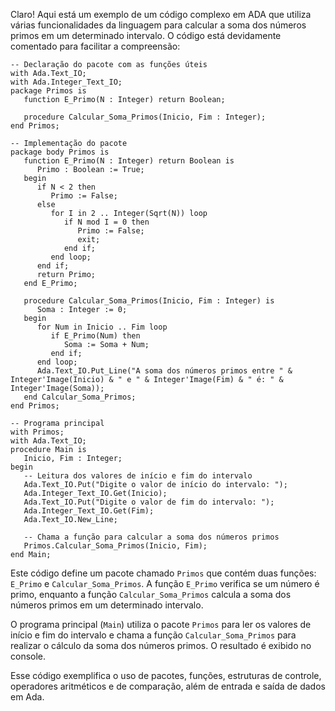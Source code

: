 Claro! Aqui está um exemplo de um código complexo em ADA que utiliza várias funcionalidades da linguagem para calcular a soma dos números primos em um determinado intervalo. O código está devidamente comentado para facilitar a compreensão:

```
-- Declaração do pacote com as funções úteis
with Ada.Text_IO;
with Ada.Integer_Text_IO;
package Primos is
   function E_Primo(N : Integer) return Boolean;

   procedure Calcular_Soma_Primos(Inicio, Fim : Integer);
end Primos;

-- Implementação do pacote
package body Primos is
   function E_Primo(N : Integer) return Boolean is
      Primo : Boolean := True;
   begin
      if N < 2 then
         Primo := False;
      else
         for I in 2 .. Integer(Sqrt(N)) loop
            if N mod I = 0 then
               Primo := False;
               exit;
            end if;
         end loop;
      end if;
      return Primo;
   end E_Primo;

   procedure Calcular_Soma_Primos(Inicio, Fim : Integer) is
      Soma : Integer := 0;
   begin
      for Num in Inicio .. Fim loop
         if E_Primo(Num) then
            Soma := Soma + Num;
         end if;
      end loop;
      Ada.Text_IO.Put_Line("A soma dos números primos entre " & Integer'Image(Inicio) & " e " & Integer'Image(Fim) & " é: " & Integer'Image(Soma));
   end Calcular_Soma_Primos;
end Primos;

-- Programa principal
with Primos;
with Ada.Text_IO;
procedure Main is
   Inicio, Fim : Integer;
begin
   -- Leitura dos valores de início e fim do intervalo
   Ada.Text_IO.Put("Digite o valor de início do intervalo: ");
   Ada.Integer_Text_IO.Get(Inicio);
   Ada.Text_IO.Put("Digite o valor de fim do intervalo: ");
   Ada.Integer_Text_IO.Get(Fim);
   Ada.Text_IO.New_Line;

   -- Chama a função para calcular a soma dos números primos
   Primos.Calcular_Soma_Primos(Inicio, Fim);
end Main;
```

Este código define um pacote chamado `Primos` que contém duas funções: `E_Primo` e `Calcular_Soma_Primos`. A função `E_Primo` verifica se um número é primo, enquanto a função `Calcular_Soma_Primos` calcula a soma dos números primos em um determinado intervalo.

O programa principal (`Main`) utiliza o pacote `Primos` para ler os valores de início e fim do intervalo e chama a função `Calcular_Soma_Primos` para realizar o cálculo da soma dos números primos. O resultado é exibido no console.

Esse código exemplifica o uso de pacotes, funções, estruturas de controle, operadores aritméticos e de comparação, além de entrada e saída de dados em Ada.